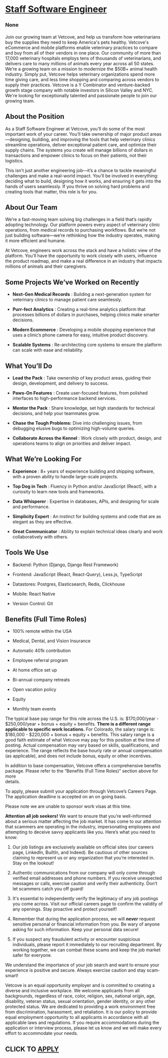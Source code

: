 # [Staff Software Engineer ](https://www.remotewlb.com/apply/staff-software-engineer-139678)  
### None  
####  

Join our growing team at Vetcove, and help us transform how veterinarians buy the supplies they need to keep America's pets healthy. Vetcove's eCommerce and mobile platforms enable veterinary practices to compare and buy from all of their vendors in one place. Our community of more than 17,000 veterinary hospitals employs tens of thousands of veterinarians, and delivers care to many millions of animals every year across all 50 states. We’re a growing team on a mission to modernize the $50B+ animal health industry. Simply put, Vetcove helps veterinary organizations spend more time giving care, and less time shopping and comparing across vendors to supply their practices. Vetcove is a Y Combinator and venture-backed growth stage company with notable investors in Silicon Valley and NYC. We're looking for exceptionally talented and passionate people to join our growing team.

## **About the Position**

  
As a Staff Software Engineer at Vetcove, you’ll do some of the most important work of your career. You’ll take ownership of major product areas—designing, building, and improving the tools that help veterinary clinics streamline operations, deliver exceptional patient care, and optimize their supply chains. The systems you create will manage billions of dollars in transactions and empower clinics to focus on their patients, not their logistics.

This isn’t just another engineering job—it’s a chance to tackle meaningful challenges and make a real-world impact. You’ll be involved in everything: deciding what to build, designing how it works, and ensuring it gets into the hands of users seamlessly. If you thrive on solving hard problems and creating tools that matter, this role is for you.

##  **About Our Team**

We’re a fast-moving team solving big challenges in a field that’s rapidly adopting technology. Our platform powers every aspect of veterinary clinic operations, from medical records to purchasing workflows. But we’re not just building software—we’re rethinking how the industry operates, making it more efficient and humane.

At Vetcove, engineers work across the stack and have a holistic view of the platform. You’ll have the opportunity to work closely with users, influence the product roadmap, and make a real difference in an industry that impacts millions of animals and their caregivers.

##  **Some Projects We’ve Worked on Recently**

  *  **Next-Gen Medical Records** : Building a next-generation system for veterinary clinics to manage patient care seamlessly.

  *  **Purr-fect Analytics** : Creating a real-time analytics platform that processes billions of dollars in purchases, helping clinics make smarter decisions.

  *  **Modern Ecommerce** : Developing a mobile shopping experience that uses a clinic’s phone camera for easy, intuitive product discovery.

  *  **Scalable Systems** : Re-architecting core systems to ensure the platform can scale with ease and reliability.

##  **What You’ll Do**

  *  **Lead the Pack** : Take ownership of key product areas, guiding their design, development, and delivery to success.

  *  **Paws-On Features** : Create user-focused features, from polished interfaces to high-performance backend services.

  *  **Mentor the Pack** : Share knowledge, set high standards for technical decisions, and help your teammates grow.

  *  **Chase the Tough Problems:** Dive into challenging issues, from debugging elusive bugs to optimizing high-volume queries.

  *  **Collaborate Across the Kennel** : Work closely with product, design, and operations teams to align on priorities and deliver impact.

##  **What We’re Looking For**

  *  **Experience** : 8+ years of experience building and shipping software, with a proven ability to handle large-scale projects.

  *  **Top Dog in Tech** : Fluency in Python and/or JavaScript (React), with a curiosity to learn new tools and frameworks.

  *  **Data Whisperer** : Expertise in databases, APIs, and designing for scale and performance.

  *  **Simplicity Expert** : An instinct for building systems and code that are as elegant as they are effective.

  *  **Great Communicator** : Ability to explain technical ideas clearly and work collaboratively with others.

##  **Tools We Use**

  * Backend: Python (Django, Django Rest Framework)

  * Frontend: JavaScript (React, React-Query), Less.js, TypeScript

  * Datastores: Postgres, Elasticsearch, Redis, Clickhouse

  * Mobile: React Native

  * Version Control: Git

##  **Benefits (Full Time Roles)**

  * 100% remote within the USA

  * Medical, Dental, and Vision Insurance 

  * Automatic 401k contribution

  * Employee referral program

  * At home office set up 

  * Bi-annual company retreats 

  * Open vacation policy 

  * Equity

  * Monthly team events

The typical base pay range for this role across the U.S. is: $170,000/year - $250,000/year + bonus + equity + benefits. **There is a different range applicable to specific work locations.** For Colorado, the salary range is: $180,000 - $220,000 + bonus + equity + benefits. This salary range is a good faith estimate of what Vetcove may pay for this position at the time of posting. Actual compensation may vary based on skills, qualifications, and experience. The range reflects the base hourly rate or annual compensation (as applicable), and does not include bonus, equity or other incentives.

  
In addition to base compensation, Vetcove offers a comprehensive benefits  
package. Please refer to the “Benefits (Full Time Roles)” section above for more  
details.

To apply, please submit your application through Vetcove’s Careers Page. The application deadline is accepted on an on going basis.

Please note we are unable to sponsor work visas at this time.

**Attention all job seekers!** We want to ensure that you’re well-informed about a serious matter affecting the job market. It has come to our attention that scammers are operating in the industry, impersonating employees and attempting to deceive savvy applicants like you. Here’s what you need to know:

  1. Our job listings are exclusively available on official sites (our careers page, LinkedIn, BuiltIn, and Indeed). Be cautious of other sources claiming to represent us or any organization that you’re interested in. Stay on the lookout!

  2. Authentic communications from our company will only come through verified email addresses and phone numbers. If you receive unexpected messages or calls, exercise caution and verify their authenticity. Don’t let scammers catch you off guard!

  3. It's essential to independently verify the legitimacy of any job postings you come across. Visit our official careers page to confirm the validity of any openings. Stay proactive and protect yourself!

  4. Remember that during the application process, we will _**never**_ request sensitive personal or financial information from you. Be wary of anyone asking for such information. Keep your personal data secure!

  5. If you suspect any fraudulent activity or encounter suspicious individuals, please report it immediately to our recruiting department. By working together, we can combat these scams and keep the job market safer for everyone.

We understand the importance of your job search and want to ensure your experience is positive and secure. Always exercise caution and stay scam-smart!

Vetcove is an equal opportunity employer and is committed to creating a diverse and inclusive workplace. We welcome applicants from all backgrounds, regardless of race, color, religion, sex, national origin, age, disability, veteran status, sexual orientation, gender identity, or any other protected status. We are dedicated to providing a work environment free from discrimination, harassment, and retaliation. It is our policy to provide equal employment opportunity to all applicants in accordance with all applicable laws and regulations. If you require accommodations during the application or interview process, please let us know and we will make every effort to accommodate your needs.

  
## CLICK TO [APPLY](https://www.remotewlb.com/apply/staff-software-engineer-139678)

